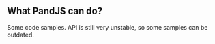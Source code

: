 ## What PandJS can do?

Some code samples. API is still very unstable, so some samples can be outdated.

